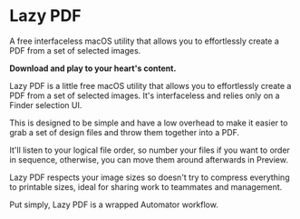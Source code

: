 # Lazy PDF
A free interfaceless macOS utility that allows you to effortlessly create a PDF from a set of selected images. 

**Download and play to your heart's content.**

Lazy PDF is a little free macOS utility that allows you to effortlessly create a PDF from a set of selected images. It's interfaceless and relies only on a Finder selection UI. 

This is designed to be simple and have a low overhead to make it easier to grab a set of design files and throw them together into a PDF. 

It'll listen to your logical file order, so number your files if you want to order in sequence, otherwise, you can move them around afterwards in Preview. 

Lazy PDF respects your image sizes so doesn't try to compress everything to printable sizes, ideal for sharing work to teammates and management.

Put simply, Lazy PDF is a wrapped Automator workflow.
